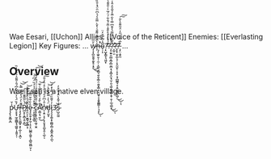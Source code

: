 Wae Eesari, [[Uchon]]
Allies: [[Voice of the Reticent]]
Enemies: [[Everlasting Legion]]
Key Figures: ... ẁ̷̡̧͓̪̱̮͍̥̰̙̥͓̥̆̅͜͜ḩ̶̡̨̛͖̥̮̹̜̼̦̣̠̳̹̣̻͉͍̭͕͇̣̤̯͈̟͇̝̤̭͖͓͕͓̱̥̳̳̩̹͉̞̙̀̅̈́̆̈͌̌͛̔̌̀̿̎͛́͐͆̈̑̈́̽̐̏̉͋̂̏͘͘͘͘͘͜͠͠ͅo̴̜̦̝͆̾̋̇̐̆̒̈?̵̛̣͓̺̟͇̝͉͖̬̈́̔̀͑͑̊̌̌̾̅̆́̐͋́̈́̅͛͗̎̑͊̉͊̿̄̕͠͝͝͝͠͝ͅ?̴̧̧̮͍̯̤̻̭̪̗̻̼̪͔͉̟̻̝̫̩̘̫̹͈͉͚̦͇͎͈͕̱̹̯̩̦̲͉̳͙̄́͗̀͜͜ͅ?̴̛͕̺̠̮́̋̃̌͛͂̿́̒̄̆͆̿̔͋̅̄̒̌̂̆̓̂̾͌̒̀̇̈̓̓̄͘͘͝?̶̨̢̢̫͙̲̩̘̜͎̟̰̫̙̠̩̟͓͉̟̲̺͇̘̥͙̼̰͎͖͎̺̠͜͜͝ͅͅ?̵̧̗̤͙̬̰̽̅͗̃̇̒̋̓̈́̋͊̐̀͋͠͠ ...

## Overview
Wae Esari is a native elven village.




p̷̧̢̜̬̳͔̪̾̌Ử̶̠̥̥̟͖̦͇̻̟̘̳͍̩̝͈͍̝̣̏̈́̀̔̃̉̆̍͆́̎͐͌̋͐̉̈́̃̔̏͘͘ṛ̴̡̡̙͍̙̯͚̺̟̝̙̩̲͎̹͙̪́͊̀̉̈́̽̏̂̏̿̀͘͝͝ͅP̸̪͙͎̝̻͔̯͔̪͗͛̋̅͌̆́́̄̚͘͜͠l̷͍̯̤̩̙̮͇̘̼̙̻̖̑̈́̑̀̂̐̉̒͒̚͝ͅȩ̷̧͈̯̞͙̗̰̜̝̠̟̤̺̳͕͖̯̜̖̻͈͖̻̮̜̏̀̏͋͂̈̂̐ͅ ̷̜̝̖͇̞͓̲̬̆̽͒́́͐̑͂͆͂̓͐̒̏̈́͆͐̚̚͝c̷̢̢̢̡̨̲̤̞͖͎̮̭̑̀͑̎͋͊͂̆̓̎͑̇̈́́̂̒͋̓̈́̚̚͠͝A̷̛̩͇͔͉̫̹͊̀̂̒̀̎͊̌̿̀̀̅͘̕͜͝n̴̨͕͍͕̝̦͙̩̬̟̥̪̥̭̜̖̲̖̾̂͑͆̈́̄͑͛̋͛̊͑̏̓̆̄̕͠ͅḑ̷̩̫̬̈́̀̾̿̓̒̑̀̇͝͝ͅl̷̡̧̧͕͚̝̟͚̻̗̻̣̟͇̭͙̪͕̪̖̓͐͌̏̈́̿̾̽̒3̷̜̄͝s̴̜̺̯̰̫͛́͐̃̽̀̑̽̋̏͒̓